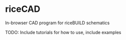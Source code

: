 # riceCAD
In-browser CAD program for riceBUILD schematics

TODO: Include tutorials for how to use, include examples